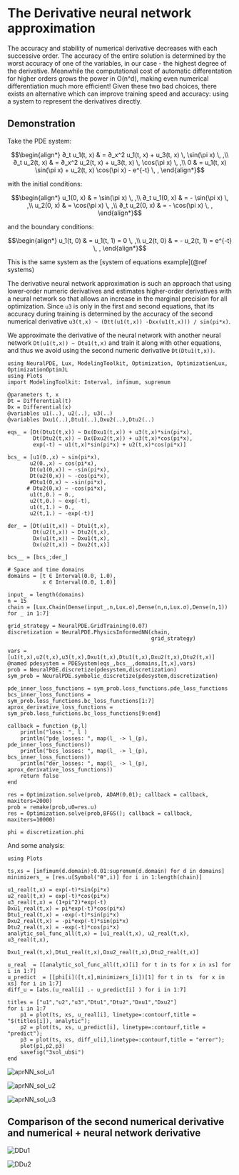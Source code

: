 # The Derivative neural network approximation

The accuracy and stability of numerical derivative decreases with each successive order.
The accuracy of the entire solution is determined by the worst accuracy of one of the variables,
in our case - the highest degree of the derivative. Meanwhile the computational cost of automatic
differentation for higher orders grows the power in O(n^d), making even numerical differentiation
much more efficient! Given these two bad choices, there exists an alternative which can improve
training speed and accuracy: using a system to represent the derivatives directly.

## Demonstration

Take the PDE system:

```math
\begin{align*}
∂_t u_1(t, x) & = ∂_x^2 u_1(t, x) + u_3(t, x) \, \sin(\pi x) \, ,\\
∂_t u_2(t, x) & = ∂_x^2 u_2(t, x) + u_3(t, x) \, \cos(\pi x) \, ,\\
0 & = u_1(t, x) \sin(\pi x) + u_2(t, x) \cos(\pi x) - e^{-t} \, ,
\end{align*}
```

with the initial conditions:

```math
\begin{align*}
u_1(0, x) & = \sin(\pi x) \, ,\\
∂_t u_1(0, x) & = - \sin(\pi x) \, ,\\
u_2(0, x) & = \cos(\pi x) \, ,\\
∂_t u_2(0, x) & = - \cos(\pi x) \, ,
\end{align*}
```

and the boundary conditions:

```math
\begin{align*}
u_1(t, 0) & = u_1(t, 1) = 0 \, ,\\
u_2(t, 0) & = - u_2(t, 1) = e^{-t} \, ,
\end{align*}
```

This is the same system as the [system of equations example](@ref systems)

The derivative neural network approximation is such an approach that using lower-order numeric
derivatives and estimates higher-order derivatives with a neural network so that allows an
increase in the marginal precision for all optimization. Since `u3` is only in the first and
second equations, that its accuracy during training is determined by the accuracy of the
second numerical derivative `u3(t,x) ~ (Dtt(u1(t,x)) -Dxx(u1(t,x))) / sin(pi*x)`.

We approximate the derivative of the neural network with another neural network
`Dt(u1(t,x)) ~ Dtu1(t,x)` and train it along with other equations, and thus we avoid
using the second numeric derivative `Dt(Dtu1(t,x))`.

```@example derivativenn
using NeuralPDE, Lux, ModelingToolkit, Optimization, OptimizationLux, OptimizationOptimJL
using Plots
import ModelingToolkit: Interval, infimum, supremum

@parameters t, x
Dt = Differential(t)
Dx = Differential(x)
@variables u1(..), u2(..), u3(..)
@variables Dxu1(..),Dtu1(..),Dxu2(..),Dtu2(..)

eqs_ = [Dt(Dtu1(t,x)) ~ Dx(Dxu1(t,x)) + u3(t,x)*sin(pi*x),
        Dt(Dtu2(t,x)) ~ Dx(Dxu2(t,x)) + u3(t,x)*cos(pi*x),
        exp(-t) ~ u1(t,x)*sin(pi*x) + u2(t,x)*cos(pi*x)]

bcs_ = [u1(0.,x) ~ sin(pi*x),
       u2(0.,x) ~ cos(pi*x),
       Dt(u1(0,x)) ~ -sin(pi*x),
       Dt(u2(0,x)) ~ -cos(pi*x),
       #Dtu1(0,x) ~ -sin(pi*x),
      # Dtu2(0,x) ~ -cos(pi*x),
       u1(t,0.) ~ 0.,
       u2(t,0.) ~ exp(-t),
       u1(t,1.) ~ 0.,
       u2(t,1.) ~ -exp(-t)]

der_ = [Dt(u1(t,x)) ~ Dtu1(t,x),
        Dt(u2(t,x)) ~ Dtu2(t,x),
        Dx(u1(t,x)) ~ Dxu1(t,x),
        Dx(u2(t,x)) ~ Dxu2(t,x)]

bcs__ = [bcs_;der_]

# Space and time domains
domains = [t ∈ Interval(0.0, 1.0),
           x ∈ Interval(0.0, 1.0)]

input_ = length(domains)
n = 15
chain = [Lux.Chain(Dense(input_,n,Lux.σ),Dense(n,n,Lux.σ),Dense(n,1)) for _ in 1:7]

grid_strategy = NeuralPDE.GridTraining(0.07)
discretization = NeuralPDE.PhysicsInformedNN(chain,
                                             grid_strategy)

vars = [u1(t,x),u2(t,x),u3(t,x),Dxu1(t,x),Dtu1(t,x),Dxu2(t,x),Dtu2(t,x)]
@named pdesystem = PDESystem(eqs_,bcs__,domains,[t,x],vars)
prob = NeuralPDE.discretize(pdesystem,discretization)
sym_prob = NeuralPDE.symbolic_discretize(pdesystem,discretization)

pde_inner_loss_functions = sym_prob.loss_functions.pde_loss_functions
bcs_inner_loss_functions = sym_prob.loss_functions.bc_loss_functions[1:7]
aprox_derivative_loss_functions = sym_prob.loss_functions.bc_loss_functions[9:end]

callback = function (p,l)
    println("loss: ", l )
    println("pde_losses: ", map(l_ -> l_(p), pde_inner_loss_functions))
    println("bcs_losses: ", map(l_ -> l_(p), bcs_inner_loss_functions))
    println("der_losses: ", map(l_ -> l_(p), aprox_derivative_loss_functions))
    return false
end

res = Optimization.solve(prob, ADAM(0.01); callback = callback, maxiters=2000)
prob = remake(prob,u0=res.u)
res = Optimization.solve(prob,BFGS(); callback = callback, maxiters=10000)

phi = discretization.phi
```

And some analysis:

```@example derivativenn
using Plots

ts,xs = [infimum(d.domain):0.01:supremum(d.domain) for d in domains]
minimizers_ = [res.u[Symbol("θ",i)] for i in 1:length(chain)]

u1_real(t,x) = exp(-t)*sin(pi*x)
u2_real(t,x) = exp(-t)*cos(pi*x)
u3_real(t,x) = (1+pi^2)*exp(-t)
Dxu1_real(t,x) = pi*exp(-t)*cos(pi*x)
Dtu1_real(t,x) = -exp(-t)*sin(pi*x)
Dxu2_real(t,x) = -pi*exp(-t)*sin(pi*x)
Dtu2_real(t,x) = -exp(-t)*cos(pi*x)
analytic_sol_func_all(t,x) = [u1_real(t,x), u2_real(t,x), u3_real(t,x),
                              Dxu1_real(t,x),Dtu1_real(t,x),Dxu2_real(t,x),Dtu2_real(t,x)]

u_real  = [[analytic_sol_func_all(t,x)[i] for t in ts for x in xs] for i in 1:7]
u_predict  = [[phi[i]([t,x],minimizers_[i])[1] for t in ts  for x in xs] for i in 1:7]
diff_u = [abs.(u_real[i] .- u_predict[i] ) for i in 1:7]

titles = ["u1","u2","u3","Dtu1","Dtu2","Dxu1","Dxu2"]
for i in 1:7
    p1 = plot(ts, xs, u_real[i], linetype=:contourf,title = "$(titles[i]), analytic");
    p2 = plot(ts, xs, u_predict[i], linetype=:contourf,title = "predict");
    p3 = plot(ts, xs, diff_u[i],linetype=:contourf,title = "error");
    plot(p1,p2,p3)
    savefig("3sol_ub$i")
end
```

![aprNN_sol_u1](https://user-images.githubusercontent.com/12683885/122998551-de79d600-d3b5-11eb-8f5d-59d00178c2ab.png)

![aprNN_sol_u2](https://user-images.githubusercontent.com/12683885/122998567-e3d72080-d3b5-11eb-9024-4072f4b66cda.png)

![aprNN_sol_u3](https://user-images.githubusercontent.com/12683885/122998578-e6d21100-d3b5-11eb-96a5-f64e5593b35e.png)

## Comparison of the second numerical derivative and numerical + neural network derivative

![DDu1](https://user-images.githubusercontent.com/12683885/123113394-3280cb00-d447-11eb-88e3-a8541bbf089f.png)

![DDu2](https://user-images.githubusercontent.com/12683885/123113413-36ace880-d447-11eb-8f6a-4c3caa86e359.png)
